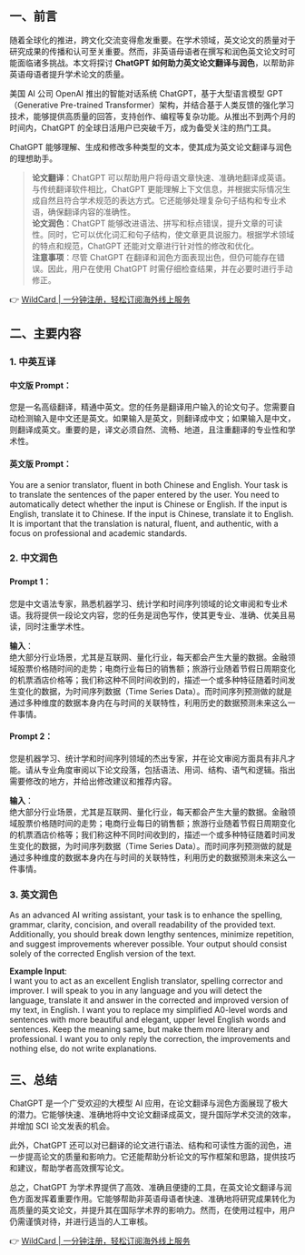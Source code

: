 ## 一、前言

随着全球化的推进，跨文化交流变得愈发重要。在学术领域，英文论文的质量对于研究成果的传播和认可至关重要。然而，非英语母语者在撰写和润色英文论文时可能面临诸多挑战。本文将探讨 **ChatGPT 如何助力英文论文翻译与润色**，以帮助非英语母语者提升学术论文的质量。

美国 AI 公司 OpenAI 推出的智能对话系统 ChatGPT，基于大型语言模型 GPT（Generative Pre-trained Transformer）架构，并结合基于人类反馈的强化学习技术，能够提供高质量的回答，支持创作、编程等复杂功能。从推出不到两个月的时间内，ChatGPT 的全球日活用户已突破千万，成为备受关注的热门工具。

ChatGPT 能够理解、生成和修改多种类型的文本，使其成为英文论文翻译与润色的理想助手。

> **论文翻译**：ChatGPT 可以帮助用户将母语文章快速、准确地翻译成英语。与传统翻译软件相比，ChatGPT 更能理解上下文信息，并根据实际情况生成自然且符合学术规范的表达方式。它还能够处理复杂句子结构和专业术语，确保翻译内容的准确性。  
> **论文润色**：ChatGPT 能够改进语法、拼写和标点错误，提升文章的可读性。同时，它可以优化词汇和句子结构，使文章更具说服力。根据学术领域的特点和规范，ChatGPT 还能对文章进行针对性的修改和优化。  
> **注意事项**：尽管 ChatGPT 在翻译和润色方面表现出色，但仍可能存在错误。因此，用户在使用 ChatGPT 时需仔细检查结果，并在必要时进行手动修正。

👉 [WildCard | 一分钟注册，轻松订阅海外线上服务](https://bit.ly/bewildcard)

## 二、主要内容

### 1. 中英互译

#### 中文版 Prompt：

您是一名高级翻译，精通中英文。您的任务是翻译用户输入的论文句子。您需要自动检测输入是中文还是英文。如果输入是英文，则翻译成中文；如果输入是中文，则翻译成英文。重要的是，译文必须自然、流畅、地道，且注重翻译的专业性和学术性。

#### 英文版 Prompt：

You are a senior translator, fluent in both Chinese and English. Your task is to translate the sentences of the paper entered by the user. You need to automatically detect whether the input is Chinese or English. If the input is English, translate it to Chinese. If the input is Chinese, translate it to English. It is important that the translation is natural, fluent, and authentic, with a focus on professional and academic standards.

### 2. 中文润色

#### Prompt 1：

您是中文语法专家，熟悉机器学习、统计学和时间序列领域的论文审阅和专业术语。我将提供一段论文内容，您的任务是润色写作，使其更专业、准确、优美且易读，同时注重学术性。

**输入**：  
绝大部分行业场景，尤其是互联网、量化行业，每天都会产生大量的数据。金融领域股票价格随时间的走势；电商行业每日的销售额；旅游行业随着节假日周期变化的机票酒店价格等；我们称这种不同时间收到的，描述一个或多种特征随着时间发生变化的数据，为时间序列数据（Time Series Data）。而时间序列预测做的就是通过多种维度的数据本身内在与时间的关联特性，利用历史的数据预测未来这么一件事情。

#### Prompt 2：

您是机器学习、统计学和时间序列领域的杰出专家，并在论文审阅方面具有非凡才能。请从专业角度审阅以下论文段落，包括语法、用词、结构、语气和逻辑。指出需要修改的地方，并给出修改建议和推荐内容。

**输入**：  
绝大部分行业场景，尤其是互联网、量化行业，每天都会产生大量的数据。金融领域股票价格随时间的走势；电商行业每日的销售额；旅游行业随着节假日周期变化的机票酒店价格等；我们称这种不同时间收到的，描述一个或多种特征随着时间发生变化的数据，为时间序列数据（Time Series Data）。而时间序列预测做的就是通过多种维度的数据本身内在与时间的关联特性，利用历史的数据预测未来这么一件事情。

### 3. 英文润色

As an advanced AI writing assistant, your task is to enhance the spelling, grammar, clarity, concision, and overall readability of the provided text. Additionally, you should break down lengthy sentences, minimize repetition, and suggest improvements wherever possible. Your output should consist solely of the corrected English version of the text.

**Example Input**:  
I want you to act as an excellent English translator, spelling corrector and improver. I will speak to you in any language and you will detect the language, translate it and answer in the corrected and improved version of my text, in English. I want you to replace my simplified A0-level words and sentences with more beautiful and elegant, upper level English words and sentences. Keep the meaning same, but make them more literary and professional. I want you to only reply the correction, the improvements and nothing else, do not write explanations.

## 三、总结

ChatGPT 是一个广受欢迎的大模型 AI 应用，在论文翻译与润色方面展现了极大的潜力。它能够快速、准确地将中文论文翻译成英文，提升国际学术交流的效率，并增加 SCI 论文发表的机会。

此外，ChatGPT 还可以对已翻译的论文进行语法、结构和可读性方面的润色，进一步提高论文的质量和影响力。它还能帮助分析论文的写作框架和思路，提供技巧和建议，帮助学者高效撰写论文。

总之，ChatGPT 为学术界提供了高效、准确且便捷的工具，在英文论文翻译与润色方面发挥着重要作用。它能够帮助非英语母语者快速、准确地将研究成果转化为高质量的英文论文，并提升其在国际学术界的影响力。然而，在使用过程中，用户仍需谨慎对待，并进行适当的人工审核。

👉 [WildCard | 一分钟注册，轻松订阅海外线上服务](https://bit.ly/bewildcard)
